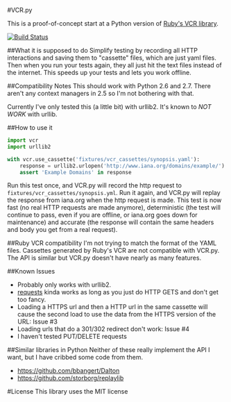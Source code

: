 #VCR.py

This is a proof-of-concept start at a Python version of [Ruby's VCR
library](https://github.com/myronmarston/vcr).

[![Build Status](https://secure.travis-ci.org/kevin1024/vcrpy.png?branch=master)](http://travis-ci.org/kevin1024/vcrpy)

##What it is supposed to do
Simplify testing by recording all HTTP interactions and saving them to
"cassette" files, which are just yaml files.  Then when you run your tests
again, they all just hit the text files instead of the internet.  This speeds up
your tests and lets you work offline.

##Compatibility Notes
This should work with Python 2.6 and 2.7.  There aren't any context managers in
2.5 so I'm not bothering with that.

Currently I've only tested this (a little bit) with urllib2.  It's known to *NOT
WORK* with urllib.

##How to use it
```python
import vcr
import urllib2

with vcr.use_cassette('fixtures/vcr_cassettes/synopsis.yaml'):
    response = urllib2.urlopen('http://www.iana.org/domains/example/').read()
    assert 'Example Domains' in response
```

Run this test once, and VCR.py will record the http request to
`fixtures/vcr_cassettes/synopsis.yml`. Run it again, and VCR.py will replay the
response from iana.org when the http request is made. This test is now fast (no
real HTTP requests are made anymore), deterministic (the test will continue to
pass, even if you are offline, or iana.org goes down for maintenance) and
accurate (the response will contain the same headers and body you get from a
real request).

##Ruby VCR compatibility
I'm not trying to match the format of the YAML files.  Cassettes generated by
Ruby's VCR are not compatible with VCR.py.  The API is similar but VCR.py
doesn't have nearly as many features.

##Known Issues
 * Probably only works with urllib2.
 * [requests](http://docs.python-requests.org/en/latest/index.html) kinda works as long as you just do HTTP GETS and don't get too fancy.
 * Loading a HTTPS url and then a HTTP url in the same cassette will cause the second load to use the data from the HTTPS version of the URL: Issue #3
 * Loading urls that do a 301/302 redirect don't work: Issue #4
 * I haven't tested PUT/DELETE requests

##Similar libraries in Python
Neither of these really implement the API I want, but I have cribbed some code
from them.
 * https://github.com/bbangert/Dalton
 * https://github.com/storborg/replaylib

#License
This library uses the MIT license
